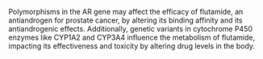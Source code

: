 Polymorphisms in the AR gene may affect the efficacy of flutamide, an antiandrogen for prostate cancer, by altering its binding affinity and its antiandrogenic effects. Additionally, genetic variants in cytochrome P450 enzymes like CYP1A2 and CYP3A4 influence the metabolism of flutamide, impacting its effectiveness and toxicity by altering drug levels in the body.